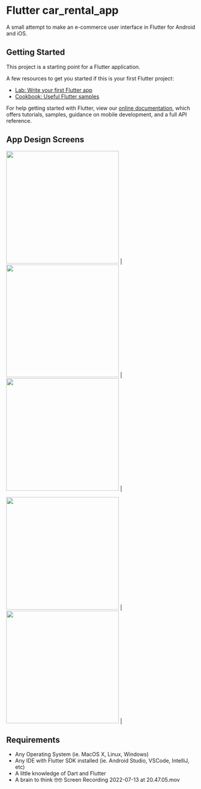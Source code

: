 # Flutter car_rental_app

A small attempt to make an e-commerce user interface in Flutter for Android and iOS.

## Getting Started

This project is a starting point for a Flutter application.

A few resources to get you started if this is your first Flutter project:

- [Lab: Write your first Flutter app](https://flutter.dev/docs/get-started/codelab)
- [Cookbook: Useful Flutter samples](https://flutter.dev/docs/cookbook)

For help getting started with Flutter, view our
[online documentation](https://flutter.dev/docs), which offers tutorials,
samples, guidance on mobile development, and a full API reference.

## App Design Screens
<img src="https://github.com/punithraj14/Car-Rental-App/blob/master/screens/login_screen.jpg" width="300"> | <img src="https://github.com/punithraj14/Car-Rental-App/blob/master/screens/home_screen1.jpg" width="300"> |<img src="https://github.com/punithraj14/Car-Rental-App/blob/master/screens/home_screen2.jpg" width="300"> |

<img src="https://github.com/punithraj14/Car-Rental-App/blob/master/screens/detail_screen1.jpg" width="300"> | <img src="https://github.com/punithraj14/Car-Rental-App/blob/master/screens/detail_screen2.jpg" width="300"> |


## Requirements
  * Any Operating System (ie. MacOS X, Linux, Windows)
  * Any IDE with Flutter SDK installed (ie. Android Studio, VSCode, IntelliJ, etc)
  * A little knowledge of Dart and Flutter
  * A brain to think 🤓🤓
Screen Recording 2022-07-13 at 20.47.05.mov